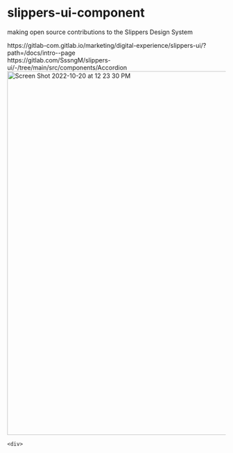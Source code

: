 # slippers-ui-component
making open source contributions to the Slippers Design System

<div> https://gitlab-com.gitlab.io/marketing/digital-experience/slippers-ui/?path=/docs/intro--page<div> 
<div> https://gitlab.com/SssngM/slippers-ui/-/tree/main/src/components/Accordion<div> 




<div> <img width="839" alt="Screen Shot 2022-10-20 at 12 23 30 PM" src="https://user-images.githubusercontent.com/71366662/197062267-bc216f54-0830-4d4a-b8e1-4472b96a50f5.png"><div> 
  
  <div> 
    
    <div> 

  
